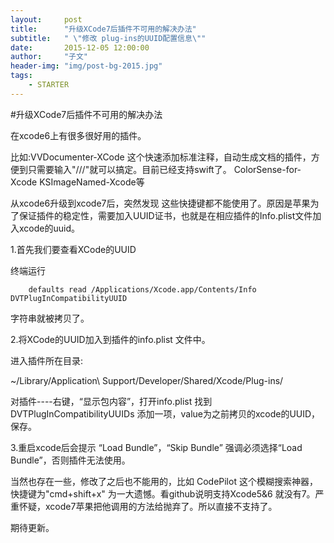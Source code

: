 ```yaml
---
layout:     post
title:      "升级XCode7后插件不可用的解决办法"
subtitle:   " \"修改 plug-ins的UUID配置信息\""
date:       2015-12-05 12:00:00
author:     "子文"
header-img: "img/post-bg-2015.jpg"
tags:
    - STARTER
---
```


#升级XCode7后插件不可用的解决办法

在xcode6上有很多很好用的插件。

比如:VVDocumenter-XCode 这个快速添加标准注释，自动生成文档的插件，方便到只需要输入"///"就可以搞定。目前已经支持swift了。
ColorSense-for-Xcode 
KSImageNamed-Xcode等

从xcode6升级到xcode7后，突然发现 这些快捷键都不能使用了。原因是苹果为了保证插件的稳定性，需要加入UUID证书，也就是在相应插件的Info.plist文件加入xcode的uuid。

1.首先我们要查看XCode的UUID

终端运行

```
	defaults read /Applications/Xcode.app/Contents/Info DVTPlugInCompatibilityUUID
```
字符串就被拷贝了。

2.将XCode的UUID加入到插件的info.plist 文件中。

进入插件所在目录:

~/Library/Application\ Support/Developer/Shared/Xcode/Plug-ins/

对插件----右键，“显示包内容”，打开info.plist
找到DVTPlugInCompatibilityUUIDs 添加一项，value为之前拷贝的xcode的UUID，保存。

3.重启xcode后会提示 “Load Bundle”，“Skip Bundle” 强调必须选择“Load Bundle”，否则插件无法使用。

当然也存在一些，修改了之后也不能用的，比如 
CodePilot 这个模糊搜索神器，快捷键为"cmd+shift+x" 为一大遗憾。看github说明支持Xcode5&6 就没有7。严重怀疑，xcode7苹果把他调用的方法给抛弃了。所以直接不支持了。

期待更新。